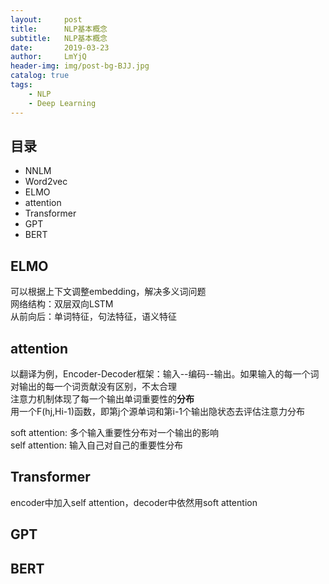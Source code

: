 ```yaml
---
layout:     post
title:      NLP基本概念
subtitle:   NLP基本概念
date:       2019-03-23
author:     LmYjQ
header-img: img/post-bg-BJJ.jpg
catalog: true
tags:
    - NLP
    - Deep Learning
---
```



## 目录

- NNLM
- Word2vec
- ELMO
- attention
- Transformer
- GPT
- BERT

## ELMO
可以根据上下文调整embedding，解决多义词问题  
网络结构：双层双向LSTM  
从前向后：单词特征，句法特征，语义特征

## attention
以翻译为例，Encoder-Decoder框架：输入--编码--输出。如果输入的每一个词对输出的每一个词贡献没有区别，不太合理  
注意力机制体现了每一个输出单词重要性的**分布**  
用一个F(hj,Hi-1)函数，即第j个源单词和第i-1个输出隐状态去评估注意力分布

soft attention: 多个输入重要性分布对一个输出的影响  
self attention: 输入自己对自己的重要性分布

## Transformer
encoder中加入self attention，decoder中依然用soft attention  

## GPT

## BERT
 

